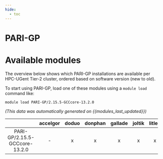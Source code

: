 ```yaml
---
hide:
  - toc
---
```


PARI-GP
=======

# Available modules


The overview below shows which PARI-GP installations are available per HPC-UGent Tier-2 cluster, ordered based on software version (new to old).

To start using PARI-GP, load one of these modules using a `module load` command like:

```shell
module load PARI-GP/2.15.5-GCCcore-13.2.0
```

*(This data was automatically generated on {{modules_last_updated}})*  

| |accelgor|doduo|donphan|gallade|joltik|litleo|shinx|
| :---: | :---: | :---: | :---: | :---: | :---: | :---: | :---: |
|PARI-GP/2.15.5-GCCcore-13.2.0|-|x|x|x|x|x|x|
